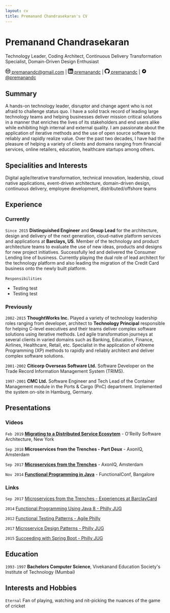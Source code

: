 ```yaml
---
layout: cv
title: Premanand Chandrasekaran's CV
---
```

# Premanand Chandrasekaran
Technology Leader, Coding Architect, Continuous Delivery Transformation Specialist, Domain-Driven Design Enthusiast

<div id="webaddress">
<a href="premanandc@gmail.com" target="_blank"><img src="email-logo.png" height="16" width="16"/> premanandc@gmail.com</a>
| <a href="https://www.linkedin.com/in/premanandc/" target="_blank"><img src="linkedin-logo.png" height="16" width="16"/> premanandc</a>
| <a href="https://www.github.com/premanandc/" target="_blank"><img src="github-logo.png" height="16" width="16"/> premanandc</a>
| <a href="https://twitter.com/premanandc" target="_blank"><img src="twitter-logo.png" height="16" width="16"/> @premanandc</a>
</div>

## Summary

A hands-on technology leader, disruptor and change agent who is not afraid to challenge status quo. I have a solid track record of leading large technology teams and helping businesses deliver mission critical solutions in a manner that enriches the lives of its stakeholders and end users alike while exhibiting high internal and external quality. I am passionate about the application of iterative methods and the use of open source software to reliably and rapidly realize value. Over the past two decades, I have had the pleasure of helping a variety of clients and domains ranging from financial services, online retailers, education, healthcare startups among others.

## Specialities and Interests

Digital agile/iterative transformation, technical innovation, leadership, cloud native applications, event-driven architecture, domain-driven design, continuous delivery, employee development, distributed/offshore teams

## Experience

### Currently
`Since 2015`
__Distinguished Engineer__ and __Group Lead__ for the architecture, design and delivery of the next generation, cloud-native platform services and applications at **Barclays, US**. Member of the technology and product architecture teams to evaluate the use of new ideas, products and designs for new project initiatives. Successfully led and delivered the Consumer Lending line of business. Currently playing the dual role of lead architect for the technology platform and also leading the migration of the Credit Card business onto the newly built platform.

`Responsibilities`
 * Testing test
 * Testing test

### Previously
`2002-2015` 
__ThoughtWorks Inc.__
Played a variety of technology leadership roles ranging from developer, architect to __Technology Principal__ responsible for helping C-level executives and their teams deliver complex software solutions using iterative methods. Led agile transformation journeys at several clients in varied domains such as Banking, Education, Finance, Airlines, Healthcare, Retail, etc. Specialist in the application of eXtreme Programming (XP) methods to rapidly and reliably architect and deliver complex software solutions.

`2001-2002`
__Citicorp Overseas Software Ltd.__
Software Developer on the Trade Record Information Management System (TRIMS).

`1997-2001`
__CMC Ltd.__
Software Engineer and Tech Lead of the Container Management module in the Ports & Cargo (PnC) department. Implemented the system on-site in Hamburg, Germany.  

## Presentations

### Videos

`Feb 2019` <a href="" target="_blank">__Migrating to a Distributed Service Ecosytem__</a> - O'Reilly Software Architecture, New York

`Sep 2018` __Microservices from the Trenches - Part Deux__ - AxonIQ, Amsterdam

`Sep 2017` <a href="https://www.youtube.com/watch?v=rceUG8OMVwY" target="_blank">__Microservices from the Trenches__</a> - AxonIQ, Amsterdam

`Nov 2014` <a href="https://www.youtube.com/watch?v=WBhldH6TvXU" target="_blank">__Functional Programming in Java__</a> - FunctionalConf, Bangalore

### Links

`Sep 2017`
<a href="https://www.youtube.com/watch?v=rceUG8OMVwY" target="_blank">Microservices from the Trenches - Experiences at BarclayCard</a>

`2014`
<a href="https://www.slideshare.net/premanandc/functional-30622514" target="_blank">Functional Programming Using Java 8 - Philly JUG</a>

`2012`
<a href="https://www.slideshare.net/premanandc/functional-testing-patterns-10987452" target="_blank">Functional Testing Patterns - Agile Philly</a>

`2017`
<a href="https://www.meetup.com/PhillyJUG/events/239252925/" target="_blank">Microservice Design Patterns - Philly JUG</a>

`2015`
<a href="https://phillyjug.github.io/2015/11/03/premboot/index.html" target="_blank">Succeeding with Spring Boot - Philly JUG</a>

## Education

`1993-1997`
__Bachelors Computer Science__, Vivekanand Education Society's Institute of Technology (Mumbai)

## Interests and Hobbies

`Eternal`
Fan of playing, watching and nit-picking the nuances of the game of cricket


